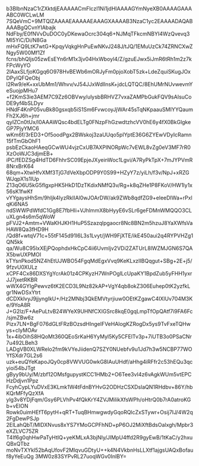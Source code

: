 b3BlbnNzaC1rZXktdjEAAAAACmFlczI1Ni1jdHIAAAAGYmNyeXB0AAAAGAAAABC0WCLwLM
7SQeVmC+9MTQlZAAAAEAAAAAEAAAGXAAAAB3NzaC1yc2EAAAADAQABAAABgQCvnYIAbajk
NdFby/E0fNVvDuDOC0yDKewaOcrc304q6+NJMqTFkcmNBYI4WzQvevq3MI5YiC/Di/N8Ga
mHxFQ9LtK7wtG+KpqyVqkgHnPuEwNKvJ248J/tJQ/1EMuUzCk74ZRNCXwZNgy5W00Mf1Zf
fcns/bhQljs05zwEsEYn6rM1x3jv04HxWboyl4/Z/gzuEJwx5iJmR6tRh1m2z7kFPcWyYO
2lAaxSLfjoKGgq6O978HvBEWb6mORJyFm0pjoXobT5zk+LdeZquiSKugJOxDPyIQFQeObj
l2Rw9/eK+xxUbMm1/Whvv/vJ54JJxWdllnsK+jdcLQTQC/8EhUMrNUvwevmYeSuojpMHu7
+f2KmS3ie3AEM7C9Zz6OBVwy/ulysbBRHVZ7vxaZAMPbGukFQV9sAIsuCoDE9yf4bSLDyv
HNdF4KnP05vuBk80gsxqb5iS1Sm6FvwcoyJjWAr45sTqNKpaauSMIYYQaumFh2XJ6h+jmr
qyIZCn0tUx/l0AAAWQsc4bdELTg0FNzpFhGzwdtzhcVV0hE6y4fX0BkGlgkeGP7PjyYMC6
wKm6f/3rED3+Of5oodPgx2BWskoj3zaUUqo5pIYptE36G6ZYEwVDyIcRamn15fTmGbOhF1
psbEzCkaoHAeqGCwWU4vjzCxUB7AXPlNORpWc7vEWL8vZg0eV3MF7rR0XzOoWJC3djmEB+
iPC/fEDZSg4HdTD6FhhrSC09EpjeJXyeinWoc1Lgvi/A7RyPkTpX+7mJYPVmR8NrxBrK64
68qm+XtwHfvXMf3TjG7dVeXbpODP9Y0S99+HZyY7z/yiLh/f3v/NpJ+xRZGWJqpX1s1lUp
Z13qO6U5kG5flgxpHK5HkD1DzTKdixNMfQ3v/Rg+k8qZHe1P8FKoV/HW1ly1x56sK1fwKf
vYYgaysHhSm/9hIjk4IyzRkIIAl0wJOArDW/ak9ZWb8qdfZG9+eleeDIWa+rPxlqKi6NA5
ndSWWPdWfdC1Gg8E7fbHIi+VJhlmmX8bHyyE6vSLr6geFDMnWMQQO3CLuXLgn4s6m5qWoW
pFVJ2+Amtm+VWaKHJKH1HuP5Szazqlpgaocr8Nc8BN2m5hzuJ8YaXWfsVaHAW8Qa3fHD9H
/Qd8f+wtqV71c+55tF145d91I6L3s1Lvyt/jWH9FjXTE/ikE450aui2q4RYPVHZg1QN5kk
qa/Wu8C95lxXEjPQophdxHkCpC4ii6UvmIjv2VDi2ZATUrL8lWZMJGN6S7QAX5bwUXPMOI
kTYsnPkod5NZ4hEtUJWBO54FgqMdEgxVvq9KeKLxzIIBQqgut+SBg+2E+j5/9fzvU0XULz
xCPF4Cx86DXSYgYcrAk01z4CPKyzH7WnPOglLcUpaKY1BpdZub5yFHH1yxrJJ7jxetRKBR
wWX4GYIgPewvz6tK2ECD3L9Nz82kAP+VgY4qb8okZ306Euhep0tK2yzfkLgr1NwDSxYtrt
dCDXklvyJ9jjyngIkU+/Hz2MNbj3QkEMVtyrjiuw0OEtKZgawC4IXlUv704M3Ke/9YoA8R
J+G2lz/F+AePuLtvB24WYeX9UHNfCXIGSrc8kqE0gqLmpTfOpQAtf7i9FA6Fc/sjmZBw6z
Pizx7LN+BgF076dGLtFRzBOzsdHIngelFVeHAlogKZRogDx5ys9TvFxeTQHwys+cIyMOAv
1x+4ibOihS8HQoMt360QEoSrKaH6YyMyl5Ky5CFElTv3p+7iUTB3o0PSaCNr7u492LBeh3
LADgVB0XLWRelo2fm9kVYeJiidenQ7SZY0NUebfv9u1Jd7h3w5NCBP77WOYfSXdr7GL2s6
uzk+euQYeKapoJQy0cp8VWVUG0wkG8IAuUHdf/aHhg4iRFfr2c53hEQu3qcyioi54bJTgt
gByy9bUy/M/zbf12OMsfgupystKCC1HMb2+O6Tee3vI4z6vAgkWUm5vtEPCHzDdjvn1Ppz
FcyhCypLYuDVxE3KLmk1W4tFdnBYHvG2ODHzCSXDslaQN1RHdbv+86Y/hbKQrMFfyQzXfA
ylg3v8YDjFqm/Gsy6PLVhPv4fQkKrY4ZVJMilikXfsWPh/oHtrQ0b7rA0atroKGb+vEION
Rowk0uimHEfT6pytH+qRT+TuqBHmwgwdyGqoRQlcZxSTywr+Osij7IJ/4W2q2FgDewPSJp
2ElLahQbT/MIDXNvus8xYS7YMoGCPFhND+pP6OJ2MiXftBdsOalxgh/Mpbr3eXZLVC75ZR
T4If6g0qhHwPaTyHtIQ+yeKMLxA3bjNIy/JIMpU4ffd2R9gyEwB/1tKaC/y2hxuQBxQTbz
moNvTXYkl52bAqUfovF2MlqvuGDtyU++k4N4VkbnHsLLXtf1ajgsUAQxBofauf8yYeEuQg
3MW0z83SYPvRL27uoqWGv0InlBY=
